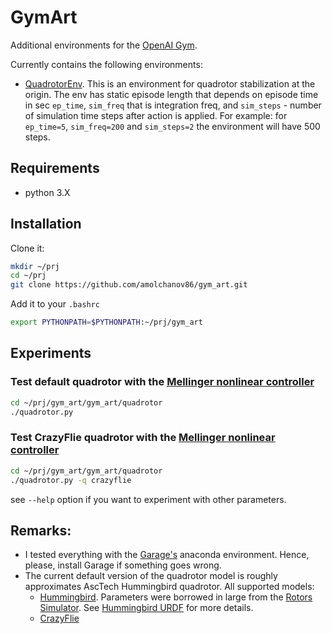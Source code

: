 # GymArt

Additional environments for the [OpenAI Gym](https://gym.openai.com/).

Currently contains the following environments:
- [QuadrotorEnv](https://github.com/amolchanov86/gym_art/blob/master/gym_art/quadrotor/quadrotor.py). 
  This is an environment for quadrotor stabilization at the origin. The env has static episode length that depends on episode time in sec `ep_time`, `sim_freq` that is integration freq, and `sim_steps` - number of simulation time steps after action is applied. For example: for `ep_time=5`, `sim_freq=200` and `sim_steps=2` the environment will have 500 steps.

## Requirements
- python 3.X

## Installation
Clone it:
```sh
mkdir ~/prj
cd ~/prj
git clone https://github.com/amolchanov86/gym_art.git
```

Add it to your `.bashrc`
```sh
export PYTHONPATH=$PYTHONPATH:~/prj/gym_art
```
## Experiments

### Test default quadrotor with the [Mellinger nonlinear controller](http://www-personal.acfr.usyd.edu.au/spns/cdm/papers/Mellinger.pdf)
```sh
cd ~/prj/gym_art/gym_art/quadrotor
./quadrotor.py
```

### Test CrazyFlie quadrotor with the [Mellinger nonlinear controller](http://www-personal.acfr.usyd.edu.au/spns/cdm/papers/Mellinger.pdf)
```sh
cd ~/prj/gym_art/gym_art/quadrotor
./quadrotor.py -q crazyflie
```
see `--help` option if you want to experiment with other parameters.

## Remarks:
- I tested everything with the [Garage's](https://github.com/rlworkgroup/garage/) anaconda environment. Hence, please, install Garage if something goes wrong.
- The current default version of the quadrotor model is roughly approximates AscTech Hummingbird quadrotor.
All supported models:
  - [Hummingbird](http://www.asctec.de/en/uav-uas-drones-rpas-roav/asctec-hummingbird/). Parameters were borrowed in large from the [Rotors Simulator](https://github.com/ethz-asl/rotors_simulator). See [Hummingbird URDF](https://github.com/ethz-asl/rotors_simulator/blob/master/rotors_description/urdf/hummingbird.xacro) for more details.
  - [CrazyFlie](http://mikehamer.info/assets/papers/Crazyflie%20Modelling.pdf)


